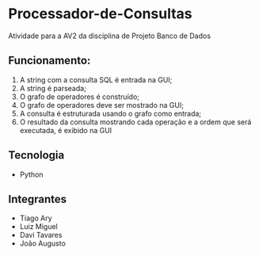 # Processador-de-Consultas
Atividade para a AV2 da disciplina de Projeto Banco de Dados


## Funcionamento:

1. A string com a consulta SQL é entrada na GUI;
2. A string é parseada;
3. O grafo de operadores é construído;
4. O grafo de operadores deve ser mostrado na GUI;
5. A consulta é estruturada usando o grafo como entrada;
6. O resultado da consulta mostrando cada operação e a ordem que será executada, é exibido na GUI

## Tecnologia

- Python

## Integrantes

- Tiago Ary
- Luiz Miguel
- Davi Tavares
- João Augusto
